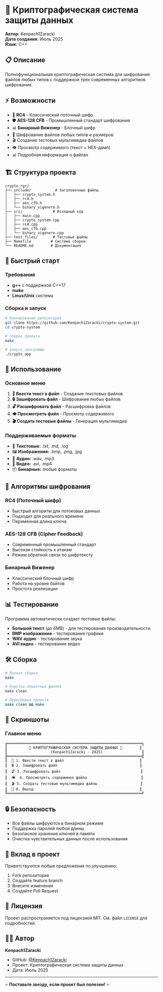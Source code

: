 # 🔐 Криптографическая система защиты данных

**Автор:** Kenpach1Zaracki  
**Дата создания:** Июль 2025  
**Язык:** C++  

## 📋 Описание

Полнофункциональная криптографическая система для шифрования файлов любых типов с поддержкой трех современных алгоритмов шифрования.

## ⚡ Возможности

- 🔄 **RC4** - Классический поточный шифр
- 🛡️ **AES-128 CFB** - Промышленный стандарт шифрования  
- 📊 **Бинарный Виженер** - Блочный шифр
- 📁 Шифрование файлов любых типов и размеров
- 🎬 Создание тестовых мультимедиа файлов
- 👁️ Просмотр содержимого (текст + HEX-дамп)
- 📊 Подробная информация о файлах

## 🏗️ Структура проекта

```
crypto_rgr/
├── include/           # Заголовочные файлы
│   ├── crypto_system.h
│   ├── rc4.h
│   ├── aes_cfb.h
│   └── binary_vigenere.h
├── src/              # Исходный код
│   ├── main.cpp
│   ├── crypto_system.cpp
│   ├── rc4.cpp
│   ├── aes_cfb.cpp
│   └── binary_vigenere.cpp
├── test_files/       # Тестовые файлы
├── Makefile         # Система сборки
└── README.md        # Документация
```

## 🚀 Быстрый старт

### Требования
- **g++** с поддержкой C++17
- **make**
- **Linux/Unix** система

### Сборка и запуск

```bash
# Клонирование репозитория
git clone https://github.com/Kenpach1Zaracki/crypto-system.git
cd crypto-system

# Сборка проекта
make

# Запуск программы
./crypto_app
```

## 🔧 Использование

### Основное меню
1. **📝 Ввести текст в файл** - Создание текстовых файлов
2. **🔒 Зашифровать файл** - Шифрование любых файлов
3. **🔓 Расшифровать файл** - Расшифровка файлов
4. **👁️ Просмотреть файл** - Просмотр содержимого
5. **🎬 Создать тестовые файлы** - Генерация мультимедиа

### Поддерживаемые форматы
- 📄 **Текстовые:** .txt, .md, .log
- 🖼️ **Изображения:** .bmp, .png, .jpg  
- 🎵 **Аудио:** .wav, .mp3
- 🎥 **Видео:** .avi, .mp4
- 📦 **Бинарные:** любые форматы

## 🔐 Алгоритмы шифрования

### RC4 (Поточный шифр)
- Быстрый алгоритм для потоковых данных
- Подходит для реального времени
- Переменная длина ключа

### AES-128 CFB (Cipher Feedback)  
- Современный промышленный стандарт
- Высокая стойкость к атакам
- Режим обратной связи по шифртексту

### Бинарный Виженер
- Классический блочный шифр
- Работа на уровне байтов
- Простота реализации

## 📊 Тестирование

Программа автоматически создает тестовые файлы:
- **Большой текст** (до 6MB) - для тестирования производительности
- **BMP изображение** - тестирование графики
- **WAV аудио** - тестирование звука  
- **AVI видео** - тестирование видео

## 🛠️ Сборка

```bash
# Полная сборка
make

# Очистка объектных файлов
make clean

# Пересборка проекта
make clean && make
```

## 📸 Скриншоты

### Главное меню
```
╔══════════════════════════════════════════════════════════════╗
║          🔐 КРИПТОГРАФИЧЕСКАЯ СИСТЕМА ЗАЩИТЫ ДАННЫХ 🔐        ║
║                    (Kenpach1Zaracki - 2025)                  ║
╠══════════════════════════════════════════════════════════════╣
║  📝 1. Ввести текст в файл                                   ║
║  🔒 2. Зашифровать файл                                      ║
║  🔓 3. Расшифровать файл                                     ║
║  👁️  4. Просмотреть содержимое файла                         ║
║  🎬 5. Создать тестовые мультимедиа файлы                    ║
║  🚪 0. Выход                                                 ║
╚══════════════════════════════════════════════════════════════╝
```

## 🔒 Безопасность

- Все файлы шифруются в бинарном режиме
- Поддержка паролей любой длины
- Безопасное хранение ключей в памяти
- Очистка чувствительных данных после использования

## 🤝 Вклад в проект

Приветствуются любые предложения по улучшению:
1. Fork репозитория
2. Создайте feature branch
3. Внесите изменения
4. Создайте Pull Request

## 📜 Лицензия

Проект распространяется под лицензией MIT. См. файл `LICENSE` для подробностей.

## 👨‍💻 Автор

**Kenpach1Zaracki**
- GitHub: [@Kenpach1Zaracki](https://github.com/Kenpach1Zaracki)
- Проект: Криптографическая система защиты данных
- Дата: Июль 2025

---

⭐ **Поставьте звезду, если проект был полезен!** ⭐
